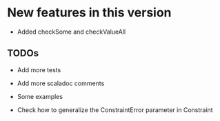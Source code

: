 New features in this version
============================

- Added checkSome and checkValueAll 

 TODOs
------

- Add more tests

- Add more scaladoc comments

- Some examples

- Check how to generalize the ConstraintError parameter in Constraint
 